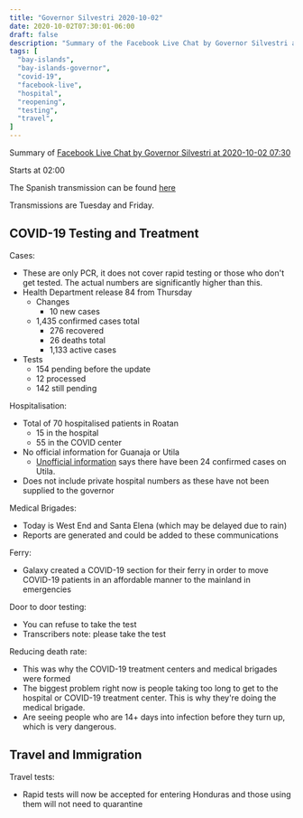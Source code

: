 ```yaml
---
title: "Governor Silvestri 2020-10-02"
date: 2020-10-02T07:30:01-06:00
draft: false
description: "Summary of the Facebook Live Chat by Governor Silvestri at 2020-10-02 07:30"
tags: [
  "bay-islands",
  "bay-islands-governor",
  "covid-19",
  "facebook-live",
  "hospital",
  "reopening",
  "testing",
  "travel",
]
---
```


Summary of [Facebook Live Chat by Governor Silvestri at 2020-10-02
07:30](https://www.facebook.com/gobernacionislas/videos/741469543069773/)

Starts at 02:00

The Spanish transmission can be found
[here](https://www.facebook.com/gobernacionislas/videos/3402677909840081/)

Transmissions are Tuesday and Friday.

COVID-19 Testing and Treatment
------------------------------

Cases:
* These are only PCR, it does not cover rapid testing or those who don't get
  tested. The actual numbers are significantly higher than this.
* Health Department release 84 from Thursday
  * Changes
    * 10 new cases
  * 1,435 confirmed cases total
    * 276 recovered
    * 26 deaths total
    * 1,133 active cases
* Tests
  * 154 pending before the update
  * 12 processed
  * 142 still pending

Hospitalisation:
* Total of 70 hospitalised patients in Roatan
  * 15 in the hospital
  * 55 in the COVID center
* No official information for Guanaja or Utila
  * [Unofficial
    information](https://www.facebook.com/groups/utilaexpats/permalink/3307473369476943/)
    says there have been 24 confirmed cases on Utila.
* Does not include private hospital numbers as these have not been supplied to
  the governor

Medical Brigades:
* Today is West End and Santa Elena (which may be delayed due to rain)
* Reports are generated and could be added to these communications

Ferry:
* Galaxy created a COVID-19 section for their ferry in order to move COVID-19
  patients in an affordable manner to the mainland in emergencies

Door to door testing:
* You can refuse to take the test
* Transcribers note: please take the test

Reducing death rate:
* This was why the COVID-19 treatment centers and medical brigades were formed
* The biggest problem right now is people taking too long to get to the
  hospital or COVID-19 treatment center. This is why they're doing the medical
  brigade.
* Are seeing people who are 14+ days into infection before they turn up, which
  is very dangerous.

Travel and Immigration
----------------------

Travel tests:
* Rapid tests will now be accepted for entering Honduras and those using them
  will not need to quarantine
